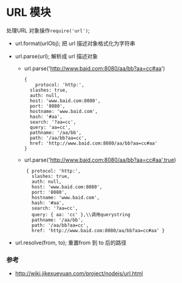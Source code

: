 # URL 模块

处理URL 对象操作`require('url')`;


- url.format(urlObj); 把 url 描述对象格式化为字符串



- url.parse(url); 解析成 url 描述对象


    - url.parse('http://www.baid.com:8080/aa/bb?aa=cc#aa')
       
        ```
        { 
            protocol: 'http:',
          slashes: true,
          auth: null,
          host: 'www.baid.com:8080',
          port: '8080',
          hostname: 'www.baid.com',
          hash: '#aa',
          search: '?aa=cc',
          query: 'aa=cc',
          pathname: '/aa/bb',
          path: '/aa/bb?aa=cc',
          href: 'http://www.baid.com:8080/aa/bb?aa=cc#aa' 
        }
        ```  
          
    
    - url.parse('http://www.baid.com:8080/aa/bb?aa=cc#aa',true)
    
    ```
        { protocol: 'http:',
          slashes: true,
          auth: null,
          host: 'www.baid.com:8080',
          port: '8080',
          hostname: 'www.baid.com',
          hash: '#aa',
          search: '?aa=cc',
          query: { aa: 'cc' },\\调用querystring
          pathname: '/aa/bb',
          path: '/aa/bb?aa=cc',
          href: 'http://www.baid.com:8080/aa/bb?aa=cc#aa' }
    ```
    
- url.resolve(from, to); 重置from 到 to 后的路径

    
### 参考

- http://wiki.jikexueyuan.com/project/nodejs/url.html